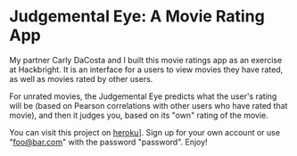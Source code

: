 Judgemental Eye: A Movie Rating App
===================================
My partner Carly DaCosta and I built this movie ratings app as an exercise at Hackbright. It is an interface for a users to view movies they have rated, as well as movies rated by other users. 

For unrated movies, the Judgemental Eye predicts what the user's rating will be (based on Pearson correlations with other users who have rated that movie), and then it judges you, based on its "own" rating of the movie.

You can visit this project on [heroku](http://https://judgemental-eye.herokuapp.com/index.html)]. Sign up for your own account or use "foo@bar.com" with the password "password". Enjoy!